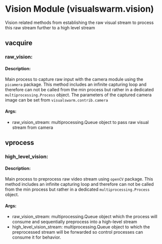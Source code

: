 # Vision Module (visualswarm.vision)
Vision related methods from establishing the raw visual stream to process this raw stream further to a high level stream

## vacquire

### raw_vision:
#### Description:
Main process to capture raw input with the camera module using the `picamera` package. This method includes an infinite capturing loop and therefore can not be
called from the min process but rather in a dedicated `multiprocessing.Process` object. The parameters of the captured camera image can be set from `visualswarm.contrib.camera`
#### Args:
* raw_vision_stream: multiprocessing.Queue object to pass raw visual stream from camera

## vprocess

### high_level_vision:
#### Description:
Main process to preprocess raw video stream using `openCV` package. This method includes an infinite capturing loop and therefore can not be
called from the min process but rather in a dedicated `multiprocessing.Process` object. 
#### Args:
* raw_vision_stream: multiprocessing.Queue object which the process will consume and sequentially preprocess into a high-level stream
* high_level_vision_stream:  multiprocessing.Queue object to which the preprocessed stream will be forwarded so control processes can consume it for behavior.
